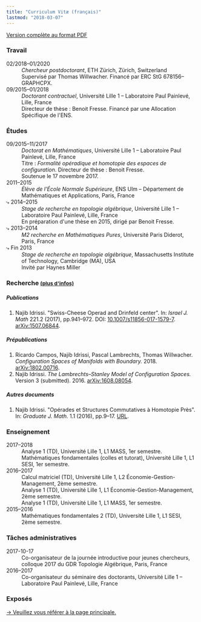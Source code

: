 ```yaml
---
title: "Curriculum Vitæ (français)"
lastmod: "2018-03-07"
---
```


<p class="lead"><a href="/pdf/cv_idrissi_fr.pdf"><i class="far fa-file-pdf"></i> Version complète au format PDF</a></p>

### Travail

<div class="row">
<dt class="col-lg-2 col-sm-3">02/2018–01/2020</dt>
<dd class="col-lg-10 col-sm-9"><em>Chercheur postdoctorant</em>, ETH Zürich, Zürich, Switzerland<br>
Supervisé par Thomas Willwacher. Financé par ERC StG 678156–GRAPHCPX.</dd>

<dt class="col-lg-2 col-sm-3">09/2015–01/2018</dt>
<dd class="col-lg-10 col-sm-9"><em>Doctorant contractuel</em>, Université Lille 1 – Laboratoire Paul Painlevé, Lille, France<br>
Directeur de thèse : Benoit Fresse. Financé par une Allocation Spécifique de l'ENS.</dd>
</div>

### Études

<div class="row">
<dt class="col-lg-2 col-sm-3">09/2015–11/2017</dt>
<dd class="col-lg-10 col-sm-9"><em>Doctorat en Mathématiques</em>, Université Lille 1 – Laboratoire Paul Painlevé, Lille, France<br>
Titre : <em>Formalité opéradique et homotopie des espaces de configuration</em>. Directeur de thèse : Benoit Fresse.<br>
Soutenue le 17 novembre 2017.</dd>

<dt class="col-lg-2 col-sm-3">2011–2015</dt>
<dd class="col-lg-10 col-sm-9"><em>Élève de l'École Normale Supérieure</em>, ENS Ulm – Département de Mathématiques et Applications, Paris, France</dd>

<dt class="col-lg-2 col-sm-3">⤷ 2014–2015</dt>
<dd class="col-lg-10 col-sm-9"><em>Stage de recherche en topologie algébrique</em>, Université Lille 1 – Laboratoire Paul Painlevé, Lille, France<br>
En préparation d'une thèse en 2015, dirigé par Benoit Fresse.</dd>

<dt class="col-lg-2 col-sm-3">⤷ 2013–2014</dt>
<dd class="col-lg-10 col-sm-9"><em>M2 recherche en Mathématiques Pures</em>, Université Paris Diderot, Paris, France</dd>

<dt class="col-lg-2 col-sm-3">⤷ Fin 2013</dt>
<dd class="col-lg-10 col-sm-9"><em>Stage de recherche en topologie algébrique</em>, Massachusetts Institute of Technology, Cambridge (MA), USA<br>
Invité par Haynes Miller</dd>
</div>

### Recherche <small>[(plus d'infos)](/fr/research/)</small>

##### Publications

1. Najib Idrissi. "Swiss-Cheese Operad and Drinfeld center". In: *Israel J. Math* 221.2 (2017), pp.941–972. DOI: [10.1007/s11856-017-1579-7](https://doi.org/10.1007/s11856-017-1579-7). [arXiv:1507.06844](http://arxiv.org/abs/1507.06844).

##### Prépublications

1. Ricardo Campos, Najib Idrissi, Pascal Lambrechts, Thomas Willwacher. *Configuration Spaces of Manifolds with Boundary.* 2018. [arXiv:1802.00716](http://arxiv.org/abs/1802.00716).
2. Najib Idrissi. *The Lambrechts–Stanley Model of Configuration Spaces.* Version 3 (submitted). 2016. [arXiv:1608.08054](http://arxiv.org/abs/1608.08054).

##### Autres documents

1. Najib Idrissi. "Opérades et Structures Commutatives à Homotopie Près". In: *Graduate J. Math.* 1.1 (2016), pp.9–17. [URL](http://www.gradmath.org/article/operades-et-structures-commutatives-a-homotopie-pres/).

### Enseignement

<div class="row">
<dt class="col-lg-2 col-sm-3">2017–2018</dt>
<dd class="col-lg-10 col-sm-9">Analyse 1 (TD), Université Lille 1, L1 MASS, 1er semestre.</dd>

<dt class="col-lg-2 col-sm-3"></dt>
<dd class="col-lg-10 col-sm-9">Mathématiques fondamentales (colles et tutorat), Université Lille 1, L1 SESI, 1er semestre.</dd>

<dt class="col-lg-2 col-sm-3">2016–2017</dt>
<dd class="col-lg-10 col-sm-9">Calcul matriciel (TD), Université Lille 1, L2 Économie-Gestion-Management, 2ème semestre.</dd>
<dt class="col-lg-2 col-sm-3"></dt>
<dd class="col-lg-10 col-sm-9">Analyse 1 (TD), Université Lille 1, L1 Économie-Gestion-Management, 2ème semestre.</dd>
<dt class="col-lg-2 col-sm-3"></dt>
<dd class="col-lg-10 col-sm-9">Analyse 1 (TD), Université Lille 1, L1 MASS, 1er semestre.</dd>

<dt class="col-lg-2 col-sm-3">2015–2016</dt>
<dd class="col-lg-10 col-sm-9">Mathématiques fondamentales 2 (TD), Université Lille 1, L1 SESI, 2ème semestre.</dd>
</div>

### Tâches administratives

<div class="row">
<dt class="col-lg-2 col-sm-3">2017-10-17</dt>
<dd class="col-lg-10 col-sm-9">Co-organisateur de la journée introductive pour jeunes chercheurs, colloque 2017 du GDR Topologie Algébrique, Paris, France</dd>

<dt class="col-lg-2 col-sm-3">2016–2017</dt>
<dd class="col-lg-10 col-sm-9">Co-organisateur du séminaire des doctorants, Université Lille 1 – Laboratoire Paul Painlevé, Lille, France</dd>
</div>

### Exposés

[→ Veuillez vous référer à la page principale.](/fr/talk/)
